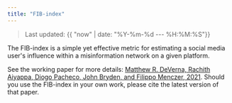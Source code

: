 ```yaml
---
title: "FIB-index"
---
```

> Last updated: {{ "now" | date: "%Y-%m-%d --- %H:%M:%S"}}

The FIB-index is a simple yet effective metric for estimating a social media user's influence within a misinformation network on a given platform.

See the working paper for more details: [Matthew R. DeVerna, Rachith Aiyappa, Diogo Pacheco, John Bryden, and Filippo Menczer, 2021](https://arxiv.org/abs/2207.09524).
Should you use the FIB-index in your own work, please cite the latest version of that paper.
